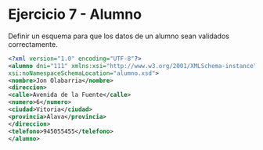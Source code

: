 # Ejercicio 7 - Alumno

Definir un esquema para que los datos de un alumno sean validados correctamente.

```xml
<?xml version="1.0" encoding="UTF-8"?>
<alumno dni="111" xmlns:xsi="http://www.w3.org/2001/XMLSchema-instance"
xsi:noNamespaceSchemaLocation="alumno.xsd">
<nombre>Jon Olabarria</nombre>
<direccion>
<calle>Avenida de la Fuente</calle>
<numero>6</numero>
<ciudad>Vitoria</ciudad>
<provincia>Alava</provincia>
</direccion>
<telefono>945055455</telefono>
</alumno>
```
